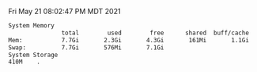 Fri May 21 08:02:47 PM MDT 2021
```bash
System Memory
               total        used        free      shared  buff/cache   available
Mem:           7.7Gi       2.3Gi       4.3Gi       161Mi       1.1Gi       5.0Gi
Swap:          7.7Gi       576Mi       7.1Gi
System Storage
410M	.
```
```bash
